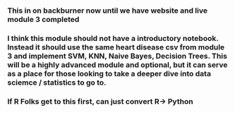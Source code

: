 ### This in on backburner now until we have website and live module 3 completed 

### I think this module should not have a introductory notebook. Instead it should use the same heart disease csv from module 3 and implement SVM, KNN, Naive Bayes, Decision Trees. This will be a highly advanced module and optional, but it can serve as a place for those looking to take a deeper dive into data sciemce / statistics to go to.

### If R Folks get to this first, can just convert R-> Python



